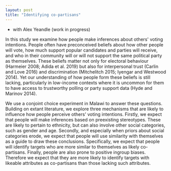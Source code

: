 ```yaml
---
layout: post
title: "Identifying co-partisans"
---
```


- with Alex Yeandle (work in progress)


In this study we examine how people make inferences about others' voting intentions. People often have preconceived beliefs about how other people will vote, how much support popular candidates and parties will receive, and who in their community will or will not support the same political party as themselves. These beliefs matter not only for electoral behaviour (Harmeier 2008; Adida et al. 2019) but also for interpersonal trust (Carlin and Love 2016) and discrimination (Mitchelitch 2015; Iyengar and Westwood 2014). Yet our understanding of how people form these beliefs is still lacking, particularly in low-income contexts where it is uncommon for them to have access to trustworthy polling or party support data (Hyde and Marinov 2014). 

We use a conjoint choice experiment in Malawi to answer these questions. Building on extant literature, we explore three mechanisms that are likely to influence how people perceive others' voting intentions. Firstly, we expect that people will make inferences based on preexisting stereotypes. These are likely to pertain to ethnicity, but can also involve other social categories, such as gender and age. Secondly, and especially when priors about social categories erode, we expect that people will use similarity with themselves as a guide to draw these conclusions. Specifically, we expect that people will identify targets who are more similar to themselves as likely co-partisans. Finally, people are also prone to positive ingroup biases. Therefore we expect that they are more likely to identify targets with likeable attributes as co-partisans than those lacking such attributes. 
